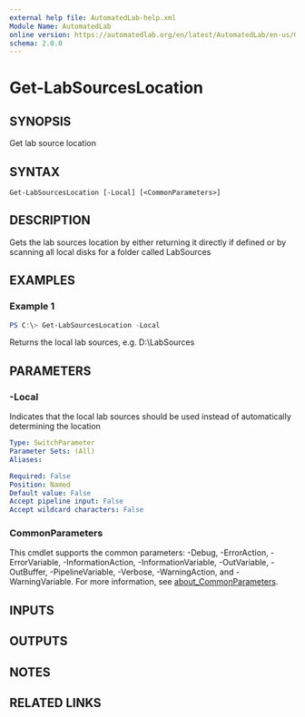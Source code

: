 ```yaml
---
external help file: AutomatedLab-help.xml
Module Name: AutomatedLab
online version: https://automatedlab.org/en/latest/AutomatedLab/en-us/Get-LabSourcesLocation
schema: 2.0.0
---
```


# Get-LabSourcesLocation

## SYNOPSIS
Get lab source location

## SYNTAX

```
Get-LabSourcesLocation [-Local] [<CommonParameters>]
```

## DESCRIPTION
Gets the lab sources location by either returning it directly if defined or by scanning all local disks for a folder called LabSources

## EXAMPLES

### Example 1
```powershell
PS C:\> Get-LabSourcesLocation -Local
```

Returns the local lab sources, e.g.
D:\LabSources

## PARAMETERS

### -Local
Indicates that the local lab sources should be used instead of automatically determining the location

```yaml
Type: SwitchParameter
Parameter Sets: (All)
Aliases:

Required: False
Position: Named
Default value: False
Accept pipeline input: False
Accept wildcard characters: False
```

### CommonParameters
This cmdlet supports the common parameters: -Debug, -ErrorAction, -ErrorVariable, -InformationAction, -InformationVariable, -OutVariable, -OutBuffer, -PipelineVariable, -Verbose, -WarningAction, and -WarningVariable. For more information, see [about_CommonParameters](http://go.microsoft.com/fwlink/?LinkID=113216).

## INPUTS

## OUTPUTS

## NOTES

## RELATED LINKS

